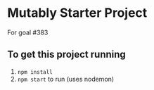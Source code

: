 # Mutably Starter Project
For goal #383

## To get this project running
1. `npm install`
1. `npm start` to run (uses nodemon)
